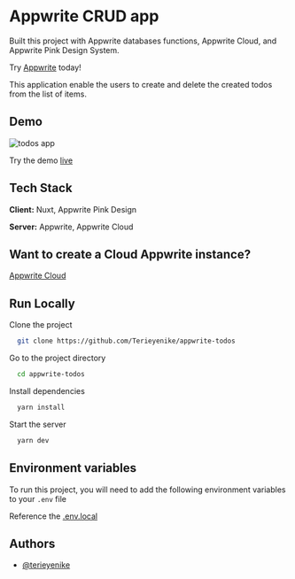# Appwrite CRUD app

Built this project with Appwrite databases functions, Appwrite Cloud, and Appwrite Pink Design System.

Try [Appwrite](https://appwrite.io/) today!

This application enable the users to create and delete the created todos from the list of items.

## Demo

![todos app](https://user-images.githubusercontent.com/25850598/236688616-cd4f4fa2-16aa-4983-84fd-01122819e0f9.gif)

Try the demo [live](#)

## Tech Stack

**Client:** Nuxt, Appwrite Pink Design

**Server:** Appwrite, Appwrite Cloud

## Want to create a Cloud Appwrite instance?

[Appwrite Cloud](https://cloud.appwrite.io/)

## Run Locally

Clone the project

```bash
  git clone https://github.com/Terieyenike/appwrite-todos
```

Go to the project directory

```bash
  cd appwrite-todos
```

Install dependencies

```bash
  yarn install
```

Start the server

```bash
  yarn dev
```

## Environment variables

To run this project, you will need to add the following environment variables to your `.env` file

Reference the [.env.local](.env.local)

## Authors

- [@terieyenike](https://www.twitter.com/terieyenike)
